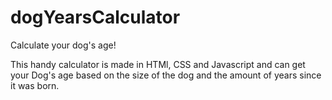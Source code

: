 # dogYearsCalculator
Calculate your dog's age!

This handy calculator is made in HTMl, CSS and Javascript and can get your Dog's age based on the size of the dog and the amount of years since it was born.
